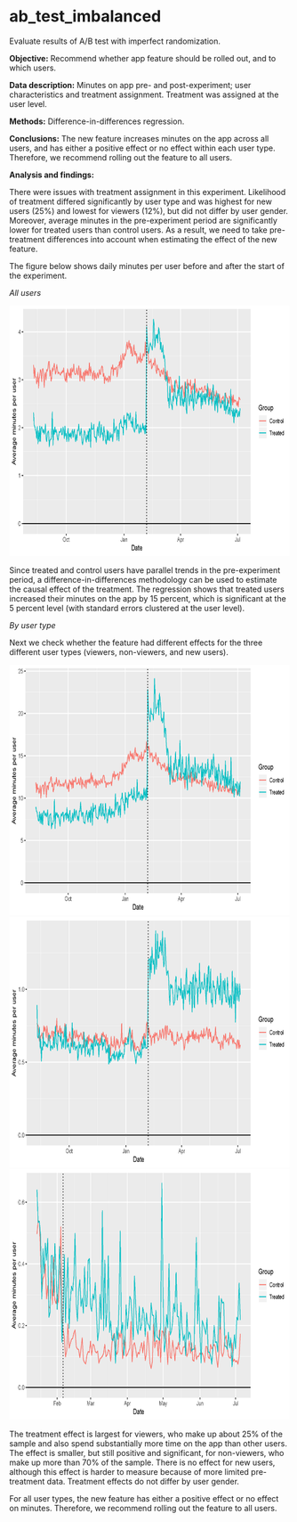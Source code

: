 # ab_test_imbalanced

Evaluate results of A/B test with imperfect randomization.  

**Objective:** Recommend whether app feature should be rolled out, and to which users.

**Data description:** Minutes on app pre- and post-experiment; user characteristics and treatment assignment. Treatment was assigned at the user level.

**Methods:** Difference-in-differences regression.

**Conclusions:** The new feature increases minutes on the app across all users, and has either a positive effect or no effect within each user type. Therefore, we recommend rolling out the feature to all users.    

**Analysis and findings:** 

There were issues with treatment assignment in this experiment. Likelihood of treatment differed significantly by user type and was highest for new users (25%) and lowest for viewers (12%), but did not differ by user gender. Moreover, average minutes in the pre-experiment period are significantly lower for treated users than control users. As a result, we need to take pre-treatment differences into account when estimating the effect of the new feature. 

The figure below shows daily minutes per user before and after the start of the experiment. 

*All users* 

<img src="https://github.com/AidanMK/ab_test_imbalanced/blob/master/plots/trends_all.png" width="650" height="450">

Since treated and control users have parallel trends in the pre-experiment period, a difference-in-differences methodology can be used to estimate the causal effect of the treatment. The regression shows that treated users increased their minutes on the app by 15 percent, which is significant at the 5 percent level (with standard errors clustered at the user level).  

*By user type* 

Next we check whether the feature had different effects for the three different user types (viewers, non-viewers, and new users).

<img src="https://github.com/AidanMK/ab_test_imbalanced/blob/master/plots/trends_viewer.png" width="650" height="450">

<img src="https://github.com/AidanMK/ab_test_imbalanced/blob/master/plots/trends_nonviewer.png" width="650" height="450">

<img src="https://github.com/AidanMK/ab_test_imbalanced/blob/master/plots/trends_newuser.png" width="650" height="450">

The treatment effect is largest for viewers, who make up about 25% of the sample and also spend substantially more time on the app than other users. The effect is smaller, but still positive and significant, for non-viewers, who make up more than 70% of the sample. There is no effect for new users, although this effect is harder to measure because of more limited pre-treatment data. Treatment effects do not differ by user gender.

For all user types, the new feature has either a positive effect or no effect on minutes. Therefore, we recommend rolling out the feature to all users. 

